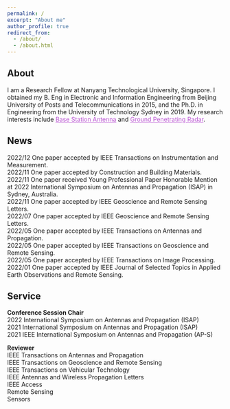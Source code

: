 ```yaml
---
permalink: /
excerpt: "About me"
author_profile: true
redirect_from: 
  - /about/
  - /about.html
---
```

About
------
I am a Research Fellow at Nanyang Technological University, Singapore. I obtained my B. Eng in Electronic and Information Engineering from Beijing University of Posts and Telecommunications in 2015, and the Ph.D. in Engineering from the University of Technology Sydney in 2019. My research interests include <a href="BSA.html"  style="color:MediumOrchid;">Base Station Antenna</a> and <a href="GPR.html"  style="color:MediumOrchid;"> Ground Penetrating Radar</a>. 

News
------
2022/12  One paper accepted by IEEE Transactions on Instrumentation and Measurement. <br>
2022/11  One paper accepted by Construction and Building Materials. <br>
2022/11  One paper received Young Professional Paper Honorable Mention at 2022 International Symposium on Antennas and Propagation (ISAP) in Sydney, Australia.  <br>
2022/11  One paper accepted by IEEE Geoscience and Remote Sensing Letters. <br>
2022/07  One paper accepted by IEEE Geoscience and Remote Sensing Letters. <br>
2022/05  One paper accepted by IEEE Transactions on Antennas and Propagation.  <br>
2022/05  One paper accepted by IEEE Transactions on Geoscience and Remote Sensing.  <br>
2022/05  One paper accepted by IEEE Transactions on Image Processing.  <br>
2022/01  One paper accepted by IEEE Journal of Selected Topics in Applied Earth Observations and Remote Sensing.

Service
------
<p><b>Conference Session Chair</b> <br>
2022  International Symposium on Antennas and Propagation (ISAP) <br>
2021  International Symposium on Antennas and Propagation (ISAP) <br>
2021  IEEE International Symposium on Antennas and Propagation (AP-S)<br>
</p>
                                
<p><b>Reviewer</b> <br>
IEEE Transactions on Antennas and Propagation <br>
IEEE Transactions on Geoscience and Remote Sensing <br>
IEEE Transactions on Vehicular Technology <br>
IEEE Antennas and Wireless Propagation Letters <br>
IEEE Access <br>								          
Remote Sensing <br>
Sensors <br>
</p>
